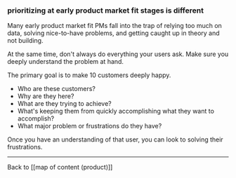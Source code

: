 ### prioritizing at early product market fit stages is different

Many early product market fit PMs fall into the trap of relying too much on data, solving nice-to-have problems, and getting caught up in theory and not building. 

At the same time, don't always do everything your users ask. Make sure you deeply understand the problem at hand.

The primary goal is to make 10 customers deeply happy.

- Who are these customers? 
- Why are they here? 
- What are they trying to achieve?
- What's keeping them from quickly accomplishing what they want to accomplish?
- What major problem or frustrations do they have?

Once you have an understanding of that user, you can look to solving their frustrations.

---

Back to [[map of content (product)]]